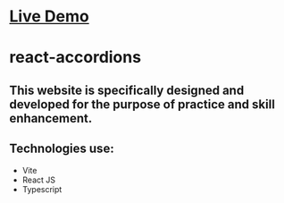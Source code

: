 # [Live Demo](https://react-accordions-roycua.vercel.app/)

# react-accordions

## This website is specifically designed and developed for the purpose of practice and skill enhancement.

## Technologies use:
- Vite 
- React JS
- Typescript
